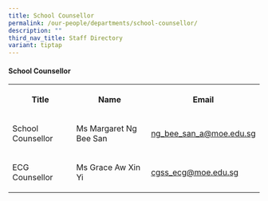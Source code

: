 ```yaml
---
title: School Counsellor
permalink: /our-people/departments/school-counsellor/
description: ""
third_nav_title: Staff Directory
variant: tiptap
---
```

<h4>School Counsellor</h4>
<table style="minWidth: 75px">
<colgroup>
<col>
<col>
<col>
</colgroup>
<tbody>
<tr>
<th rowspan="1" colspan="1">
<p>Title</p>
</th>
<th rowspan="1" colspan="1">
<p>Name</p>
</th>
<th rowspan="1" colspan="1">
<p>Email</p>
</th>
</tr>
<tr>
<td rowspan="1" colspan="1">
<p>School Counsellor</p>
</td>
<td rowspan="1" colspan="1">
<p>Ms Margaret Ng Bee San</p>
</td>
<td rowspan="1" colspan="1">
<p><a href="mailto:ng_bee_san_a@moe.edu.sg" rel="noopener noreferrer nofollow" target="_blank">ng_bee_san_a@moe.edu.sg</a>
</p>
</td>
</tr>
<tr>
<td rowspan="1" colspan="1">
<p>ECG Counsellor</p>
</td>
<td rowspan="1" colspan="1">
<p>Ms Grace Aw Xin Yi</p>
</td>
<td rowspan="1" colspan="1">
<p><a href="mailto:cgss_ecg@moe.edu.sg" rel="noopener noreferrer nofollow" target="_blank">cgss_ecg@moe.edu.sg</a>
</p>
</td>
</tr>
</tbody>
</table>
<p></p>